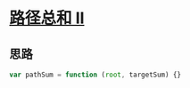 # [路径总和 II](https://leetcode-cn.com/problems/path-sum-ii/)

## 思路

```js
var pathSum = function (root, targetSum) {}
```
